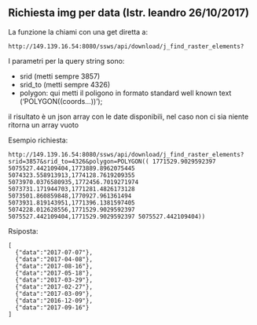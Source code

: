 Richiesta img per data (Istr. leandro 26/10/2017)
---

La funzione la chiami con una get diretta a:

    http://149.139.16.54:8080/ssws/api/download/j_find_raster_elements?

I parametri per la query string sono:

- srid (metti sempre 3857)
- srid_to (metti sempre 4326)
- polygon: qui metti il poligono in formato standard well known text (‘POLYGON((coords…))’);

il risultato è un json array con le date disponibili, nel caso non ci sia niente ritorna un array vuoto

Esempio richiesta:

    http://149.139.16.54:8080/ssws/api/download/j_find_raster_elements?srid=3857&srid_to=4326&polygon=POLYGON(( 1771529.9029592397 5075527.442109404,1773889.8962075445 5074323.558913913,1774128.7619209355 5073970.0376580935,1772456.7019271974 5073731.171944703,1771281.4826173128 5073501.860859848,1770927.961361494 5073931.819143951,1771396.1381597405 5074228.012628556,1771529.9029592397 5075527.442109404,1771529.9029592397 5075527.442109404))

Rsiposta:

    [
      {"data":"2017-07-07"},
      {"data":"2017-04-08"},
      {"data":"2017-08-16"},
      {"data":"2017-05-18"},
      {"data":"2017-03-29"},
      {"data":"2017-02-27"},
      {"data":"2017-03-09"},
      {"data":"2016-12-09"},
      {"data":"2017-09-16"}
    ]